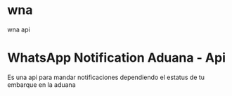 # wna
wna api


# WhatsApp Notification Aduana - Api
Es una api para mandar notificaciones dependiendo el estatus de tu embarque en la aduana
